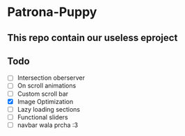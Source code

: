 # Patrona-Puppy

## This repo contain our useless eproject


## Todo 
- [ ]  Intersection oberserver 
- [ ]  On scroll animations
- [ ]  Custom scroll bar
- [x] Image Optimization
- [ ] Lazy loading sections
- [ ] Functional sliders
- [ ] navbar wala prcha :3
